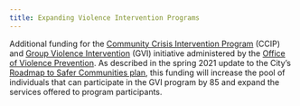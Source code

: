 ```yaml
---
title: Expanding Violence Intervention Programs
---
```

Additional funding for the [Community Crisis Intervention Program](https://www.paan1989.org/programs) (CCIP) and [Group Violence Intervention](https://www.phila.gov/2020-08-10-group-violence-intervention-partnering-with-community-and-law-enforcement-to-stop-the-shooting/) (GVI) initiative administered by the [Office of Violence Prevention](https://www.phila.gov/departments/office-of-violence-prevention/). As described in the spring 2021 update to the City’s [Roadmap to Safer Communities plan](https://www.phila.gov/media/20210414123750/RoadmapToSaferCommunitiesSpring2021.pdf), this funding will increase the pool of individuals that can participate in the GVI program by 85 and expand the services offered to program participants. 